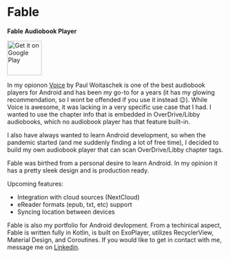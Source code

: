 # Fable

<b>Fable Audiobook Player</b>

<a href='https://play.google.com/store/apps/details?id=one.fable.fable&pcampaignid=pcampaignidMKT-Other-global-all-co-prtnr-py-PartBadge-Mar2515-1'>
  <img 
    alt='Get it on Google Play' 
    height='80'
    src='https://play.google.com/intl/en_us/badges/static/images/badges/en_badge_web_generic.png'/></a>

In my opionon <a href="https://github.com/PaulWoitaschek/Voice">Voice</a> by Paul Woitaschek is one of the best audiobook players for Android and has been my go-to for a years (it has my glowing recommendation, so I wont be offended if you use it instead 😉).
While Voice is awesome, it was lacking in a very specific use case that I had. I wanted to use the chapter info that is embedded in OverDrive/Libby audiobooks, which no audiobook player has that feature built-in.
<br/>

I also have always wanted to learn Android development, so when the pandemic started (and me suddenly finding a lot of free time), I decided to build my own audiobook player that can scan OverDrive/Libby chapter tags.
<br/>

Fable was birthed from a personal desire to learn Android. In my opinion it has a pretty sleek design and is production ready.

Upcoming features:
<ul>
<li>Integration with cloud sources (NextCloud)</li>
<li>eReader formats (epub, txt, etc) support</li>
<li>Syncing location between devices</li>
</ul>

Fable is also my portfolio for Android devlopment. From a techinical aspect, Fable is written fully in Kotlin, is built on ExoPlayer, utilizes RecyclerView, Material Design, and Coroutines. If you would like to get in contact with me, message me on <a href="https://www.linkedin.com/in/devin-duricka/">Linkedin</a>.

